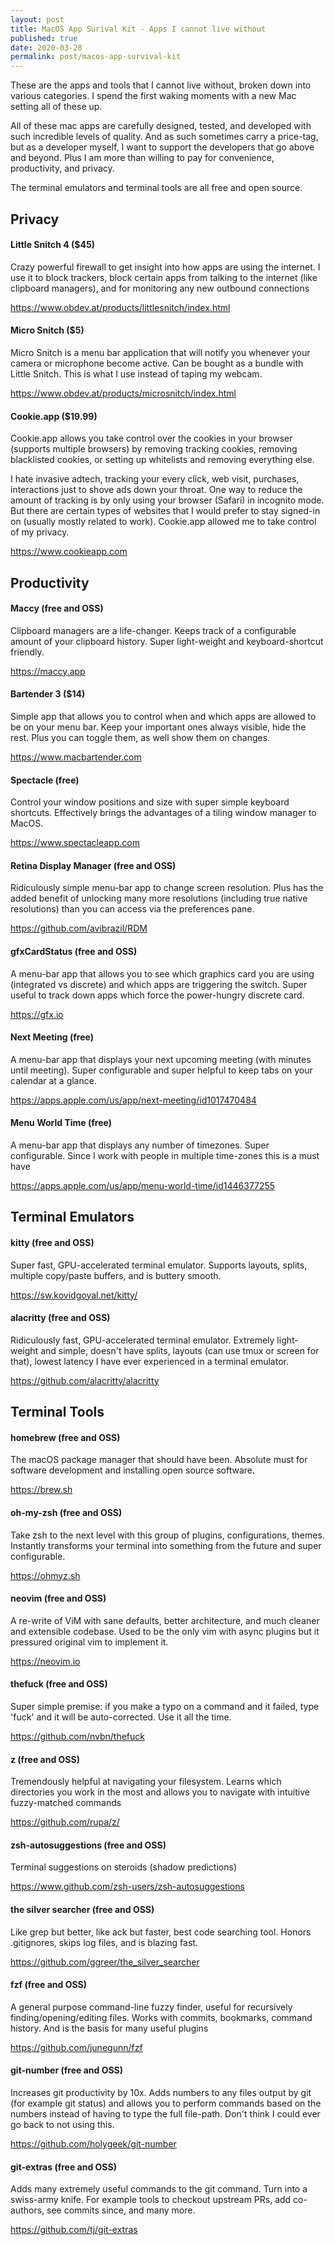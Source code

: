 ```yaml
---
layout: post
title: MacOS App Surival Kit - Apps I cannot live without
published: true
date: 2020-03-28
permalink: post/macos-app-survival-kit
---
```


These are the apps and tools that I cannot live without, broken down into
various categories.  I spend the first waking moments with a new Mac setting
all of these up.

All of these mac apps are carefully designed, tested, and developed with such
incredible levels of quality. And as such sometimes carry a price-tag, but as a
developer myself, I want to support the developers that go above and beyond.
Plus I am more than willing to pay for convenience, productivity, and privacy.

The terminal emulators and terminal tools are all free and open
source.

## Privacy

#### Little Snitch 4 ($45)

Crazy powerful firewall to get insight into how apps are using the internet. I
use it to block trackers, block certain apps from talking to the internet (like
clipboard managers), and for monitoring any new outbound connections

<https://www.obdev.at/products/littlesnitch/index.html>

#### Micro Snitch ($5)

Micro Snitch is a menu bar application that will notify you whenever your
camera or microphone become active. Can be bought as a bundle with Little
Snitch. This is what I use instead of taping my webcam.

<https://www.obdev.at/products/microsnitch/index.html>

#### Cookie.app ($19.99)

Cookie.app allows you take control over the cookies in your browser (supports
multiple browsers) by removing tracking cookies, removing blacklisted cookies,
or setting up whitelists and removing everything else. 

I hate invasive adtech, tracking your every click, web visit, purchases,
interactions just to shove ads down your throat. One way to reduce the amount
of tracking is by only using your browser (Safari) in incognito mode. But there
are certain types of websites that I would prefer to stay signed-in on (usually
mostly related to work). Cookie.app allowed me to take control of my privacy.

<https://www.cookieapp.com>

## Productivity

#### Maccy (free and OSS)

Clipboard managers are a life-changer. Keeps track of a configurable amount of
your clipboard history. Super light-weight and keyboard-shortcut friendly. 

<https://maccy.app>

#### Bartender 3 ($14)

Simple app that allows you to control when and which apps are allowed to be on
your menu bar. Keep your important ones always visible, hide the rest. Plus you
can toggle them, as well show them on changes.

<https://www.macbartender.com>

#### Spectacle (free)

Control your window positions and size with super simple keyboard shortcuts.
Effectively brings the advantages of a tiling window manager to MacOS.

<https://www.spectacleapp.com>

#### Retina Display Manager (free and OSS)

Ridiculously simple menu-bar app to change screen resolution. Plus has the
added benefit of unlocking many more resolutions (including true native
resolutions) than you can access via the preferences pane.

<https://github.com/avibrazil/RDM>

#### gfxCardStatus (free and OSS)

A menu-bar app that allows you to see which graphics card you are using
(integrated vs discrete) and which apps are triggering the switch. Super useful
to track down apps which force the power-hungry discrete card.

<https://gfx.io>

#### Next Meeting (free)

A menu-bar app that displays your next upcoming meeting (with minutes until
meeting).  Super configurable and super helpful to keep tabs on your calendar
at a glance.

<https://apps.apple.com/us/app/next-meeting/id1017470484>

#### Menu World Time (free)

A menu-bar app that displays any number of timezones. Super configurable. Since
I work with people in multiple time-zones this is a must have

<https://apps.apple.com/us/app/menu-world-time/id1446377255>

## Terminal Emulators

#### kitty (free and OSS)

Super fast, GPU-accelerated terminal emulator. Supports layouts, splits,
multiple copy/paste buffers, and is buttery smooth.

<https://sw.kovidgoyal.net/kitty/>

#### alacritty (free and OSS)

Ridiculously fast, GPU-accelerated terminal emulator. Extremely light-weight
and simple, doesn't have splits, layouts (can use tmux or screen for that),
lowest latency I have ever experienced in a terminal emulator.

<https://github.com/alacritty/alacritty>

## Terminal Tools

#### homebrew (free and OSS)

The macOS package manager that should have been. Absolute must for software
development and installing open source software.

<https://brew.sh>

#### oh-my-zsh (free and OSS)

Take zsh to the next level with this group of plugins, configurations, themes.
Instantly transforms your terminal into something from the future and super
configurable.

<https://ohmyz.sh>

#### neovim (free and OSS)

A re-write of ViM with sane defaults, better architecture, and much cleaner and
extensible codebase.  Used to be the only vim with async plugins but it
pressured original vim to implement it.

<https://neovim.io>

#### thefuck (free and OSS)

Super simple premise: if you make a typo on a command and it failed, type
'fuck' and it will be auto-corrected. Use it all the time.

<https://github.com/nvbn/thefuck>

#### z (free and OSS)

Tremendously helpful at navigating your filesystem. Learns which directories
you work in the most and allows you to navigate with intuitive fuzzy-matched
commands

<https://github.com/rupa/z/>

#### zsh-autosuggestions (free and OSS)

Terminal suggestions on steroids (shadow predictions)

<https://www.github.com/zsh-users/zsh-autosuggestions>

#### the silver searcher (free and OSS)

Like grep but better, like ack but faster, best code searching tool. Honors
.gitignores, skips log files, and is blazing fast.

<https://github.com/ggreer/the_silver_searcher>

#### fzf (free and OSS)

A general purpose command-line fuzzy finder, useful for recursively
finding/opening/editing files. Works with commits, bookmarks, command history.
And is the basis for many useful plugins

<https://github.com/junegunn/fzf>

#### git-number (free and OSS)

Increases git productivity by 10x. Adds numbers to any files output by git (for
example git status) and allows you to perform commands based on the numbers
instead of having to type the full file-path. Don't think I could ever go back
to not using this.

<https://github.com/holygeek/git-number>

#### git-extras (free and OSS)

Adds many extremely useful commands to the git command. Turn into a swiss-army
knife.  For example tools to checkout upstream PRs, add co-authors, see commits
since, and many more.

<https://github.com/tj/git-extras>
